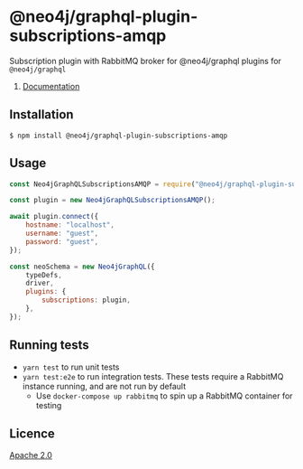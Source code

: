 # @neo4j/graphql-plugin-subscriptions-amqp

Subscription plugin with RabbitMQ broker for @neo4j/graphql plugins for `@neo4j/graphql`

1. [Documentation](https://neo4j.com/docs/graphql-manual/current/subscriptions/)

## Installation

```
$ npm install @neo4j/graphql-plugin-subscriptions-amqp
```

## Usage

```javascript
const Neo4jGraphQLSubscriptionsAMQP = require("@neo4j/graphql-plugin-subscriptions-amqp");

const plugin = new Neo4jGraphQLSubscriptionsAMQP();

await plugin.connect({
    hostname: "localhost",
    username: "guest",
    password: "guest",
});

const neoSchema = new Neo4jGraphQL({
    typeDefs,
    driver,
    plugins: {
        subscriptions: plugin,
    },
});
```

## Running tests

-   `yarn test` to run unit tests
-   `yarn test:e2e` to run integration tests. These tests require a RabbitMQ instance running, and are not run by default
    -   Use `docker-compose up rabbitmq` to spin up a RabbitMQ container for testing

## Licence

[Apache 2.0](https://github.com/neo4j/graphql/blob/master/packages/graphql-plugin-auth/LICENSE.txt)
